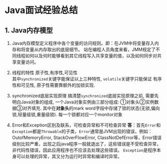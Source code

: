 # Java面试经验总结

## 1. Java内存模型
1. Java内存模型定义程序中各个变量的访问规则。即：在JVM中将变量存入内存和将变量从内存取出的底层细节。
站在编程人员角度来看，JMM规定了不同线程如何以及何时能够看到其它线程写入共享变量的值，以及如何同步对共享变量访问。

2. 线程的特性
原子性,有序性,可见性  
其中`synchronized`关键字能保证以上三种特性, `volatile`关键字只能保证 有序性和可见性, 原子性需要靠额外的加锁实现.

4. synchronized底层实现原理
搞清楚`synchronized`底层实现原理之前, 需要先明白Java对象的组成, 一个Java对象实例由三部分组成: ①对象头②实例数据③对齐填充. 其中在**对象头**的mark word字段中存储了锁的状态(无锁,偏向锁,轻量级锁,重量级锁). 每一个锁都对应一个monitor对象

5. Error和Exception区别及联系，可检查异常和不可检查异常
**答**：首先`Error`和`Exception`都是`Throwable`的子类，`Error`通常是JVM出现的错误，例如：OutofMemoryError, StackOverFlowError, ClassNotDefError等，Error错误级别比较严重，出现之后java程序一般就退出了，这些错误是不受检查异常，非代码性错误，因此应用程序也不应该去处理这些错误。
`Exception`是程序本身可以处理的异常，其又分为运行时异常和编译时异常。
